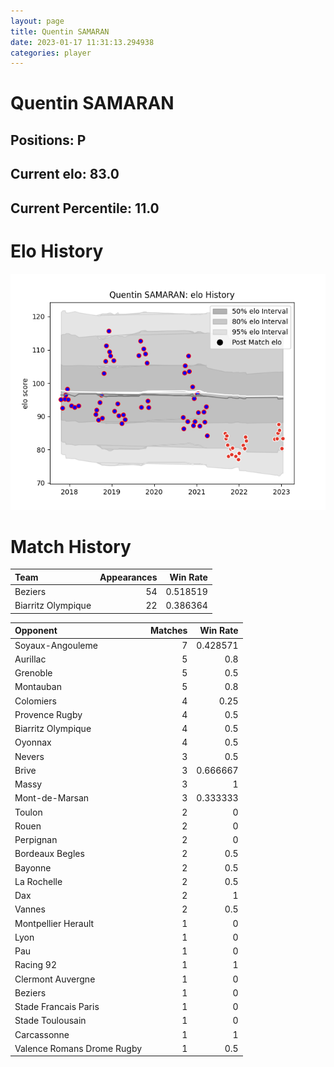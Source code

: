 ```yaml
---  
layout: page  
title: Quentin SAMARAN  
date: 2023-01-17 11:31:13.294938  
categories: player  
---
```

# Quentin SAMARAN

## Positions: P

## Current elo: 83.0

## Current Percentile: 11.0

# Elo History


![elo history](history_QuentinSAMARAN.png)
# Match History


| Team               |   Appearances |   Win Rate |
|:-------------------|--------------:|-----------:|
| Beziers            |            54 |   0.518519 |
| Biarritz Olympique |            22 |   0.386364 |

| Opponent                   |   Matches |   Win Rate |
|:---------------------------|----------:|-----------:|
| Soyaux-Angouleme           |         7 |   0.428571 |
| Aurillac                   |         5 |   0.8      |
| Grenoble                   |         5 |   0.5      |
| Montauban                  |         5 |   0.8      |
| Colomiers                  |         4 |   0.25     |
| Provence Rugby             |         4 |   0.5      |
| Biarritz Olympique         |         4 |   0.5      |
| Oyonnax                    |         4 |   0.5      |
| Nevers                     |         3 |   0.5      |
| Brive                      |         3 |   0.666667 |
| Massy                      |         3 |   1        |
| Mont-de-Marsan             |         3 |   0.333333 |
| Toulon                     |         2 |   0        |
| Rouen                      |         2 |   0        |
| Perpignan                  |         2 |   0        |
| Bordeaux Begles            |         2 |   0.5      |
| Bayonne                    |         2 |   0.5      |
| La Rochelle                |         2 |   0.5      |
| Dax                        |         2 |   1        |
| Vannes                     |         2 |   0.5      |
| Montpellier Herault        |         1 |   0        |
| Lyon                       |         1 |   0        |
| Pau                        |         1 |   0        |
| Racing 92                  |         1 |   1        |
| Clermont Auvergne          |         1 |   0        |
| Beziers                    |         1 |   0        |
| Stade Francais Paris       |         1 |   0        |
| Stade Toulousain           |         1 |   0        |
| Carcassonne                |         1 |   1        |
| Valence Romans Drome Rugby |         1 |   0.5      |